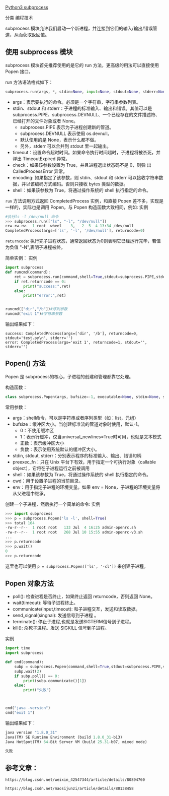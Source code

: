 
[Python3 subprocess](https://www.runoob.com/w3cnote/python3-subprocess.html)

分类 编程技术

subprocess 模块允许我们启动一个新进程，并连接到它们的输入/输出/错误管道，从而获取返回值。

## 使用 subprocess 模块

subprocess 模块首先推荐使用的是它的 run 方法，更高级的用法可以直接使用 Popen 接口。

run 方法语法格式如下：
```py
subprocess.run(args, *, stdin=None, input=None, stdout=None, stderr=None, capture_output=False, shell=False, cwd=None, timeout=None, check=False, encoding=None, errors=None, text=None, env=None, universal_newlines=None)
```
* args：表示要执行的命令。必须是一个字符串，字符串参数列表。
* stdin、stdout 和 stderr：子进程的标准输入、输出和错误。其值可以是 subprocess.PIPE、subprocess.DEVNULL、一个已经存在的文件描述符、已经打开的文件对象或者 None。
  * subprocess.PIPE 表示为子进程创建新的管道。
  * subprocess.DEVNULL 表示使用 os.devnull。
  * 默认使用的是 None，表示什么都不做。
  * 另外，stderr 可以合并到 stdout 里一起输出。
* timeout：设置命令超时时间。如果命令执行时间超时，子进程将被杀死，并弹出 TimeoutExpired 异常。
* check：如果该参数设置为 True，并且进程退出状态码不是 0，则弹 出 CalledProcessError 异常。
* encoding: 如果指定了该参数，则 stdin、stdout 和 stderr 可以接收字符串数据，并以该编码方式编码。否则只接收 bytes 类型的数据。
* shell：如果该参数为 True，将通过操作系统的 shell 执行指定的命令。 

`run` 方法调用方式返回 CompletedProcess 实例，和直接 Popen 差不多，实现是一样的，实际也是调用 Popen，与 Popen 构造函数大致相同，例如:
实例
```py
#执行ls -l /dev/null 命令
>>> subprocess.run(["ls", "-l", "/dev/null"])
crw-rw-rw-  1 root  wheel    3,   2  5  4 13:34 /dev/null
CompletedProcess(args=['ls', '-l', '/dev/null'], returncode=0)
```

`returncode`: 执行完子进程状态，通常返回状态为0则表明它已经运行完毕，若值为负值 "-N",表明子进程被终。

简单实例：
实例
```py
import subprocess
def runcmd(command):
    ret = subprocess.run(command,shell=True,stdout=subprocess.PIPE,stderr=subprocess.PIPE,encoding="utf-8",timeout=1)
    if ret.returncode == 0:
        print("success:",ret)
    else:
        print("error:",ret)


runcmd(["dir","/b"])#序列参数
runcmd("exit 1")#字符串参数
```

输出结果如下：
```
success: CompletedProcess(args=['dir', '/b'], returncode=0, stdout='test.py\n', stderr='')
error: CompletedProcess(args='exit 1', returncode=1, stdout='', stderr='')
```

## Popen() 方法

Popen 是 subprocess的核心，子进程的创建和管理都靠它处理。

构造函数：
```py
class subprocess.Popen(args, bufsize=-1, executable=None, stdin=None, stdout=None, stderr=None, preexec_fn=None, close_fds=True, shell=False, cwd=None, env=None, universal_newlines=False, startupinfo=None, creationflags=0, restore_signals=True, start_new_session=False, pass_fds=(), *, encoding=None, errors=None)
```

常用参数：
* args：shell命令，可以是字符串或者序列类型（如：list，元组）
* bufsize：缓冲区大小。当创建标准流的管道对象时使用，默认-1。
  * 0：不使用缓冲区
  * 1：表示行缓冲，仅当universal_newlines=True时可用，也就是文本模式
  * 正数：表示缓冲区大小
  * 负数：表示使用系统默认的缓冲区大小。
* stdin, stdout, stderr：分别表示程序的标准输入、输出、错误句柄
* preexec_fn：只在 Unix 平台下有效，用于指定一个可执行对象（callable object），它将在子进程运行之前被调用
* shell：如果该参数为 True，将通过操作系统的 shell 执行指定的命令。
* cwd：用于设置子进程的当前目录。
* env：用于指定子进程的环境变量。如果 env = None，子进程的环境变量将从父进程中继承。

创建一个子进程，然后执行一个简单的命令:
实例
```py
>>> import subprocess
>>> p = subprocess.Popen('ls -l', shell=True)
>>> total 164
-rw-r--r--  1 root root   133 Jul  4 16:25 admin-openrc.sh
-rw-r--r--  1 root root   268 Jul 10 15:55 admin-openrc-v3.sh
...
>>> p.returncode
>>> p.wait()
0
>>> p.returncode
```

这里也可以使用 `p = subprocess.Popen(['ls', '-cl'])` 来创建子进程。


## Popen 对象方法

* poll(): 检查进程是否终止，如果终止返回 returncode，否则返回 None。
* wait(timeout): 等待子进程终止。
* communicate(input,timeout): 和子进程交互，发送和读取数据。
* send_signal(singnal): 发送信号到子进程 。
* terminate(): 停止子进程,也就是发送SIGTERM信号到子进程。
* kill(): 杀死子进程。发送 SIGKILL 信号到子进程。 

实例
```py
import time
import subprocess

def cmd(command):
    subp = subprocess.Popen(command,shell=True,stdout=subprocess.PIPE,stderr=subprocess.PIPE,encoding="utf-8")
    subp.wait(2)
    if subp.poll() == 0:
        print(subp.communicate()[1])
    else:
        print("失败")



cmd("java -version")
cmd("exit 1")
```

输出结果如下：
```py
java version "1.8.0_31"
Java(TM) SE Runtime Environment (build 1.8.0_31-b13)
Java HotSpot(TM) 64-Bit Server VM (build 25.31-b07, mixed mode)

失败
```

## 参考文章：

    https://blog.csdn.net/weixin_42547344/article/details/80894760

    https://blog.csdn.net/maosijunzi/article/details/80138458



